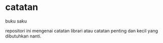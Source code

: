 # catatan
buku saku

repositori ini mengenai catatan librari atau catatan penting dan kecil yang dibutuhkan nanti.
